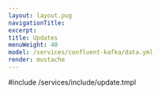 ```yaml
---
layout: layout.pug
navigationTitle:
excerpt:
title: Updates
menuWeight: 40
model: /services/confluent-kafka/data.yml
render: mustache
---
```


#include /services/include/update.tmpl
